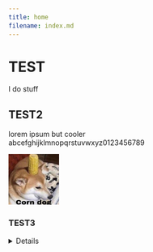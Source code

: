 ```yaml
---
title: home
filename: index.md
---
```

# **TEST**  
I do stuff
## **TEST2**
lorem ipsum but cooler  
abcefghijklmnopqrstuvwxyz0123456789

<img src="/assets/img/corndog01.jpg" alt="testimg" width=100 height=100/>

### **TEST3**
<details>
  <p>ye</p>
  <p><sub><a href="/pages/test2page">psst</a></sub></p>
</details>
